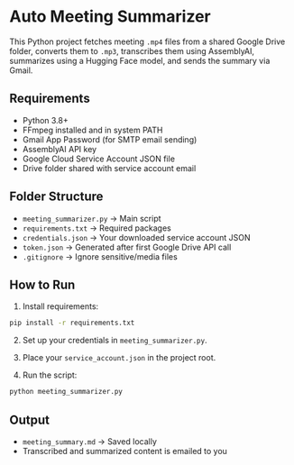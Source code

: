 #  Auto Meeting Summarizer

This Python project fetches meeting `.mp4` files from a shared Google Drive folder, converts them to `.mp3`, transcribes them using AssemblyAI, summarizes using a Hugging Face model, and sends the summary via Gmail.

##  Requirements

- Python 3.8+
- FFmpeg installed and in system PATH
- Gmail App Password (for SMTP email sending)
- AssemblyAI API key
- Google Cloud Service Account JSON file
- Drive folder shared with service account email

##  Folder Structure

- `meeting_summarizer.py` → Main script
- `requirements.txt` → Required packages
- `credentials.json` → Your downloaded service account JSON
- `token.json` → Generated after first Google Drive API call
- `.gitignore` → Ignore sensitive/media files

##  How to Run

1. Install requirements:
```bash
pip install -r requirements.txt
```

2. Set up your credentials in `meeting_summarizer.py`.

3. Place your `service_account.json` in the project root.

4. Run the script:
```bash
python meeting_summarizer.py
```

##  Output
- `meeting_summary.md` → Saved locally
- Transcribed and summarized content is emailed to you
